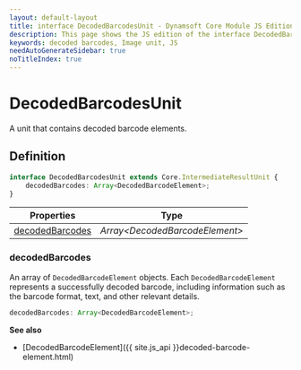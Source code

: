 ```yaml
---
layout: default-layout
title: interface DecodedBarcodesUnit - Dynamsoft Core Module JS Edition API Reference
description: This page shows the JS edition of the interface DecodedBarcodesUnit in Dynamsoft Core Module.
keywords: decoded barcodes, Image unit, JS
needAutoGenerateSidebar: true
noTitleIndex: true
---
```


# DecodedBarcodesUnit

A unit that contains decoded barcode elements.

## Definition

```typescript
interface DecodedBarcodesUnit extends Core.IntermediateResultUnit {
    decodedBarcodes: Array<DecodedBarcodeElement>;         
}
```

| Properties               | Type |
|----------------------|-------------|
| [decodedBarcodes](#decodedbarcodes) | *Array\<DecodedBarcodeElement>* |

### decodedBarcodes

An array of `DecodedBarcodeElement` objects. Each `DecodedBarcodeElement` represents a successfully decoded barcode, including information such as the barcode format, text, and other relevant details.

```typescript
decodedBarcodes: Array<DecodedBarcodeElement>;
```

**See also**

* [DecodedBarcodeElement]({{ site.js_api }}decoded-barcode-element.html)